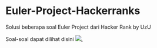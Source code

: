 # Euler-Project-Hackerranks
Solusi beberapa soal Euler Project dari Hacker Rank by UzU<br>

Soal-soal dapat dilihat disini <a href="https://www.hackerrank.com/contests/projecteuler/challenges" target="blank"><img src="https://img.shields.io/badge/HackerRank-%232EC866.svg?&style=for-the-badge&logo=hackerrank&logoColor=white" >.
